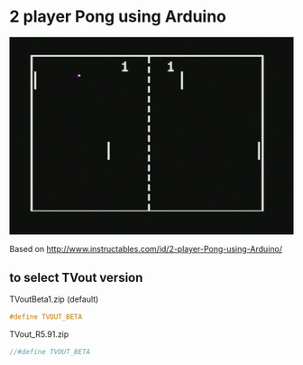 2 player Pong using Arduino
============================

![alt tag](pong.png)

Based on http://www.instructables.com/id/2-player-Pong-using-Arduino/


to select TVout version
---------------------------

TVoutBeta1.zip   (default)      

```c
#define TVOUT_BETA
``` 

TVout_R5.91.zip       

```c
//#define TVOUT_BETA
```

